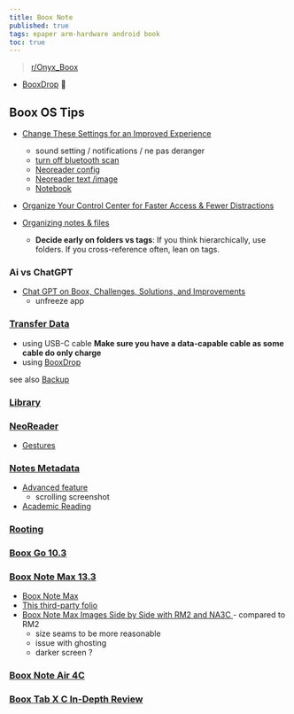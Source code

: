 ```yaml
---
title: Boox Note
published: true
tags: epaper arm-hardware android book
toc: true
---
```

>  [r/Onyx_Boox ](https://www.reddit.com/r/Onyx_Boox/)

- [BooxDrop](http://192.168.0.14:8085) 📁

## Boox OS Tips

- [Change These Settings for an Improved Experience](https://www.youtube.com/watch?v=YUxzi2MsKXA&t=1982s)
	- sound setting / notifications / ne pas deranger
    - [turn off bluetooth scan](https://www.youtube.com/watch?v=YUxzi2MsKXA&t=490s)
    - [Neoreader config](https://www.youtube.com/watch?v=YUxzi2MsKXA&t=624s)
    - [Neoreader text /image](https://www.youtube.com/watch?v=YUxzi2MsKXA&t=1170s)
    - [Notebook](https://www.youtube.com/watch?v=YUxzi2MsKXA&t=1293s)
    
- [Organize Your Control Center for Faster Access & Fewer Distractions](https://www.youtube.com/watch?v=REzDrrVbHmM)

- [Organizing notes & files](https://chatgpt.com/share/68a6dc53-7390-800d-91d8-1d1a098ee6f5)
	- **Decide early on folders vs tags**: If you think hierarchically, use folders. If you cross-reference often, lean on tags.

### Ai vs ChatGPT

- [Chat GPT on Boox, Challenges, Solutions, and Improvements](https://www.youtube.com/watch?v=VHqLx_UzM4M)
	- unfreeze app

### [Transfer Data](https://chatgpt.com/share/6880a1bd-aed8-800d-b290-eabc5c908e63)

- using USB-C cable **Make sure you have a data-capable cable as some cable do only charge**
- using [BooxDrop](https://help.boox.com/hc/en-us/articles/8569504200596-Transfer-with-Your-Computer#BooxDrop%20App)

see also [Backup](https://chatgpt.com/share/68bae9f5-4024-800d-a950-0420c47ae9b0)

### [Library](https://www.youtube.com/watch?v=khRk22aYei8)

### [NeoReader](https://www.youtube.com/watch?v=U-BBvsf0drs)
- [Gestures](https://www.youtube.com/watch?v=NdD9Sq_yxaM)

### [Notes Metadata](https://www.youtube.com/watch?v=rfi9AXlO3Xc)

- [Advanced feature](https://www.youtube.com/watch?v=VV7zCdjme8E)
	- scrolling screenshot
- [ Academic Reading ](https://www.youtube.com/watch?v=-uZAHAJpCbs)

### [Rooting](https://chatgpt.com/share/6880b734-28e0-800d-bc6b-cfa71ccd70ce)

### [Boox Go 10.3](https://www.youtube.com/watch?v=M5tgGr4N7Ms)

### [Boox Note Max 13.3](https://www.youtube.com/watch?v=nUupUHJvNHA&t=4s)
- [Boox Note Max](https://www.youtube.com/watch?v=pQjM0EMGX4U)
- [This third-party folio](https://www.reddit.com/r/Onyx_Boox/comments/1jq1rs2/this_thirdparty_folio_for_note_max_is/#lightbox)
- [Boox Note Max Images Side by Side with RM2 and NA3C ](https://www.reddit.com/r/Onyx_Boox/comments/1hs1yyl/boox_note_max_images_side_by_side_with_rm2_and/) - compared to RM2
	- size seams to be more reasonable
    - issue with ghosting
    - darker screen ?
    
### [Boox Note Air 4C](https://www.youtube.com/watch?v=fUgSkj5tm-c)

### [Boox Tab X C In-Depth Review](https://www.youtube.com/watch?v=nXzbHyA5sgY&t=1713s)
